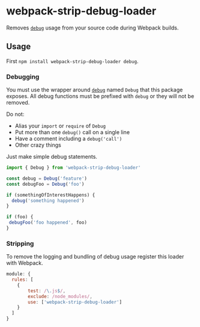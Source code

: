 # webpack-strip-debug-loader

Removes [`debug`](https://www.npmjs.com/package/debug) usage from your source code during Webpack builds.

## Usage

First `npm install webpack-strip-debug-loader debug`.

### Debugging

You must use the wrapper around [`debug`](https://www.npmjs.com/package/debug) named `Debug` that this package exposes. All debug functions must be prefixed with `debug` or they will not be removed.

Do not:
* Alias your `import` or `require` of `Debug`
* Put more than one `debug()` call on a single line
* Have a comment including a `debug('call')`
* Other crazy things

Just make simple debug statements.

```js
import { Debug } from 'webpack-strip-debug-loader'

const debug = Debug('feature')
const debugFoo = Debug('foo')

if (somethingOfInterestHappens) {
  debug('something happened')
}

if (foo) {
 debugFoo('foo happened', foo)
}
```

### Stripping

To remove the logging and bundling of debug usage register this loader with Webpack.

```js
module: {
  rules: [
    {
        test: /\.js$/,
        exclude: /node_modules/,
        use: ['webpack-strip-debug-loader']
    }
  ]
}
```

